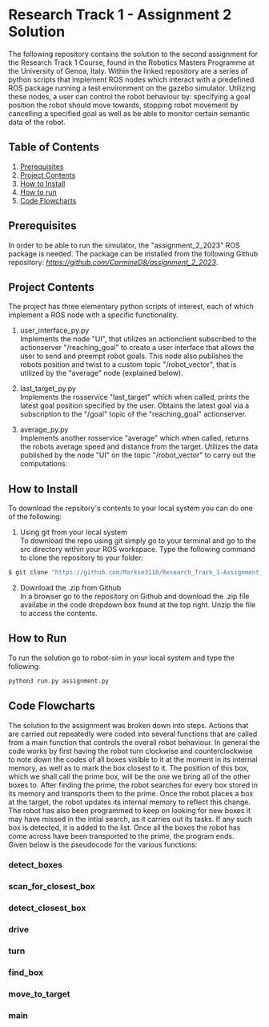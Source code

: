 Research Track 1 - Assignment 2 Solution
================================
The following repository contains the solution to the second assignment for the Research Track 1 Course, found in the Robotics Masters Programme at the University of Genoa, Italy. Within the linked repository are a series of python scripts that implement ROS nodes which interact with a predefined ROS package running a test environment on the gazebo simulator. Utilizing these nodes, a user can control the robot behaviour by: specifying a goal position the robot should move towards, stopping robot movement by cancelling a specified goal as well as be able to monitor certain semantic data of the robot.

Table of Contents
----------------------
1. [Prerequisites]()
2. [Project Contents]()
3. [How to Install]()
4. [How to run]()
5. [Code Flowcharts]()

Prerequisites
----------------------
In order to be able to run the simulator, the "assignment_2_2023" ROS package is needed. The package can be installed from the following Github repository: *https://github.com/CarmineD8/assignment_2_2023*.

Project Contents
----------------------
The project has three elementary python scripts of interest, each of which implement a ROS node with a specific functionality.

1. user_interface_py.py<br>
Implements the node "UI", that utilizes an actionclient subscribed to the actionserver "/reaching_goal" to create a user interface that allows the user to send and preempt robot goals. This node also publishes the robots position and twist to a custom topic "/robot_vector", that is utilized by the "average" node (explained below).

2. last_target_py.py<br>
Implements the rosservice "last_target" which when called, prints the latest goal position specified by the user. Obtains the latest goal via a subscription to the "/goal" topic of the "reaching_goal" actionserver.

3. average_py.py<br>
Implements another rosservice "average" which when called, returns the robots average speed and distance from the target. Utilizes the data published by the node "UI" on the topic "/robot_vector" to carry out the computations.


How to Install
----------------------
To download the repsitory's contents to your local system you can do one of the following:

1. Using git from your local system<br>
To download the repo using git simply go to your terminal and go to the src directory within your ROS workspace. Type the following command to clone the repository to your folder:
```bash
$ git clone "https://github.com/Markie3110/Research_Track_1-Assignment_2.git"
```

2. Download the .zip from Github<br>
In a browser go to the repository on Github and download the .zip file availabe in the code dropdown box found at the top right. Unzip the file to access the contents.

How to Run
----------------------
To run the solution go to robot-sim in your local system and type the following:
```bash
python3 run.py assignment.py
```

Code Flowcharts
----------------------
The solution to the assignment was broken down into steps. Actions that are carried out repeatedly were coded into several functions that are called from a main function that controls the overall robot behaviour. In general the code works by first having the robot turn clockwise and counterclockwise to note down the codes of all boxes visible to it at the moment in its internal memory, as well as to mark the box closest to it. The position of this box, which we shall call the prime box, will be the one we bring all of the other boxes to. After finding the prime, the robot searches for every box stored in its memory and transports them to the prime. Once the robot places a box at the target, the robot updates its internal memory to reflect this change. The robot has also been programmed to keep on looking for new boxes it may have missed in the intial search, as it carries out its tasks. If any such box is detected, it is added to the list. Once all the boxes the robot has come across have been transported to the prime, the program ends.  
Given below is the pseudocode for the various functions:  


### detect_boxes ###



### scan_for_closest_box ###




### detect_closest_box ###
>


### drive ###




### turn ###



### find_box ###



### move_to_target ###



### main ###

